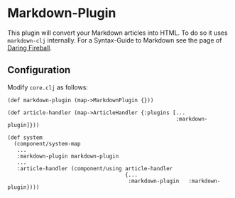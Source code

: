 # Markdown-Plugin

This plugin will convert your Markdown articles into HTML. 
To do so it uses `markdown-clj` internally. 
For a Syntax-Guide to Markdown see the page of [Daring Fireball](http://daringfireball.net/projects/markdown/syntax).

## Configuration

Modify `core.clj` as follows:

```
(def markdown-plugin (map->MarkdownPlugin {}))

(def article-handler (map->ArticleHandler {:plugins [...
                                                     :markdown-plugin]}))

(def system
  (component/system-map
   ...
   :markdown-plugin markdown-plugin
   ...
   :article-handler (component/using article-handler
                                     {...
                                      :markdown-plugin   :markdown-plugin})))
```
